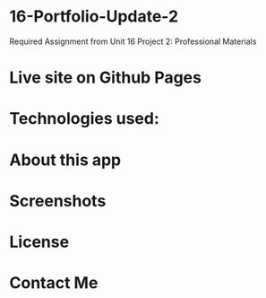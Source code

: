 # 16-Portfolio-Update-2
Required Assignment from Unit 16 Project 2: Professional Materials

# Live site on Github Pages


# Technologies used:


# About this app


# Screenshots


# License


# Contact Me